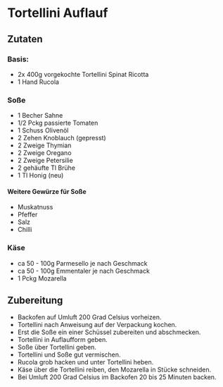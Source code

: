 # Tortellini Auflauf

## Zutaten

### Basis:
- 2x 400g vorgekochte Tortellini Spinat Ricotta
- 1 Hand Rucola

### Soße
- 1 Becher Sahne
- 1/2 Pckg passierte Tomaten
- 1 Schuss Olivenöl
- 2 Zehen Knoblauch (gepresst)
- 2 Zweige Thymian
- 2 Zweige Oregano
- 2 Zweige Petersilie
- 2 gehäufte Tl Brühe
- 1 Tl Honig (neu)

#### Weitere Gewürze für Soße
- Muskatnuss
- Pfeffer
- Salz
- Chilli

### Käse
- ca 50 - 100g Parmesello je nach Geschmack
- ca 50 - 100g Emmentaler je nach Geschmack
- 1 Pckg Mozarella

## Zubereitung
- Backofen auf Umluft 200 Grad Celsius vorheizen.
- Tortellini nach Anweisung auf der Verpackung kochen. 
- Erst die Soße ein einer Schüssel zubereiten und abschmecken.
- Tortellini in Auflaufform geben.
- Soße über Tortellini geben.
- Tortellini und Soße gut vermischen.
- Rucola grob hacken und unter Tortellini heben.
- Käse über die Tortellini reiben, den Mozarella in Stücke schneiden.
- Bei Umluft 200 Grad Celsius im Backofen 20 bis 25 Minuten backen.